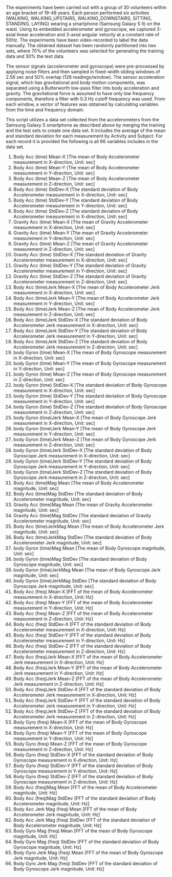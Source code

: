 The experiments have been carried out with a group of 30 volunteers within an age bracket of 19-48 years. Each person performed six activities (WALKING, WALKING_UPSTAIRS, WALKING_DOWNSTAIRS, SITTING, STANDING, LAYING) wearing a smartphone (Samsung Galaxy S II) on the waist. Using its embedded accelerometer and gyroscope, we captured 3-axial linear acceleration and 3-axial angular velocity at a constant rate of 50Hz. The experiments have been video-recorded to label the data manually. The obtained dataset has been randomly partitioned into two sets, where 70% of the volunteers was selected for generating the training data and 30% the test data. 

The sensor signals (accelerometer and gyroscope) were pre-processed by applying noise filters and then sampled in fixed-width sliding windows of 2.56 sec and 50% overlap (128 readings/window). The sensor acceleration signal, which has gravitational and body motion components, was separated using a Butterworth low-pass filter into body acceleration and gravity. The gravitational force is assumed to have only low frequency components, therefore a filter with 0.3 Hz cutoff frequency was used. From each window, a vector of features was obtained by calculating variables from the time and frequency domain.

This script utilizes a data set collected from the accelerometers from the Samsung Galaxy S smartphone as described above by merging the training and the test sets to create one data set. It includes the average of the mean and standard deviation for each measurement by Activity and Subject. For each record it is provided the following is all 66 variables includes in the data set. 

1.	Body Acc (time) Mean-X [The mean of Body Accelerometer measurement in X-direction, Unit: sec]
2.	Body Acc (time) Mean-Y [The mean of Body Accelerometer measurement in Y-direction, Unit: sec]
3.	Body Acc (time) Mean-Z [The mean of Body Accelerometer measurement in Z-direction, Unit: sec]
4.	Body Acc (time) StdDev-X [The standard deviation of Body Accelerometer measurement in X-direction, Unit: sec]
5.	Body Acc (time) StdDev-Y [The standard deviation of Body Accelerometer measurement in Y-direction, Unit: sec]
6.	Body Acc (time) StdDev-Z [The standard deviation of Body Accelerometer measurement in X-direction, Unit: sec]
7.	Gravity Acc (time) Mean-X [The mean of Gravity Accelerometer measurement in X-direction, Unit: sec]
8.	Gravity Acc (time) Mean-Y [The mean of Gravity Accelerometer measurement in Y-direction, Unit: sec]
9.	Gravity Acc (time) Mean-Z [The mean of Gravity Accelerometer measurement in Z-direction, Unit: sec]
10.	Gravity Acc (time) StdDev-X [The standard deviation of Gravity Accelerometer measurement in X-direction, Unit: sec]
11.	Gravity Acc (time) StdDev-Y [The standard deviation of Gravity Accelerometer measurement in Y-direction, Unit: sec]
12.	Gravity Acc (time) StdDev-Z [The standard deviation of Gravity Accelerometer measurement in Z-direction, Unit: sec]
13.	Body Acc (time)Jerk Mean-X [The mean of Body Accelerometer Jerk measurement in X-direction, Unit: sec]
14.	Body Acc (time)Jerk Mean-Y [The mean of Body Accelerometer Jerk measurement in Y-direction, Unit: sec]
15.	Body Acc (time)Jerk Mean-Z [The mean of Body Accelerometer Jerk measurement in Z-direction, Unit: sec]
16.	Body Acc (time)Jerk StdDev-X [The standard deviation of Body Accelerometer Jerk measurement in X-direction, Unit: sec]
17.	Body Acc (time)Jerk StdDev-Y [The standard deviation of Body Accelerometer Jerk measurement in Y-direction, Unit: sec]
18.	Body Acc (time)Jerk StdDev-Z [The standard deviation of Body Accelerometer Jerk measurement in Z-direction, Unit: sec]
19.	body Gyron (time) Mean-X [The mean of Body Gyroscope measurement in X-direction, Unit: sec]
20.	body Gyron (time) Mean-Y [The mean of Body Gyroscope measurement in Y-direction, Unit: sec]
21.	body Gyron (time) Mean-Z [The mean of Body Gyroscope measurement in Z-direction, Unit: sec]
22.	body Gyron (time) StdDev-X [The standard deviation of Body Gyroscope measurement in X-direction, Unit: sec]
23.	body Gyron (time) StdDev-Y [The standard deviation of Body Gyroscope measurement in Y-direction, Unit: sec]
24.	body Gyron (time) StdDev-Z [The standard deviation of Body Gyroscope measurement in Z-direction, Unit: sec]
25.	body Gyron (time)Jerk Mean-X [The mean of Body Gyroscope Jerk measurement in X-direction, Unit: sec]
26.	body Gyron (time)Jerk Mean-Y [The mean of Body Gyroscope Jerk measurement in Y-direction, Unit: sec]
27.	body Gyron (time)Jerk Mean-Z [The mean of Body Gyroscope Jerk measurement in Z-direction, Unit: sec]
28.	body Gyron (time)Jerk StdDev-X [The standard deviation of Body Gyroscope Jerk measurement in X-direction, Unit: sec]
29.	body Gyron (time)Jerk StdDev-Y [The standard deviation of Body Gyroscope Jerk measurement in Y-direction, Unit: sec]
30.	body Gyron (time)Jerk StdDev-Z [The standard deviation of Body Gyroscope Jerk measurement in Z-direction, Unit: sec]
31.	Body Acc (time)Mag Mean [The mean of Body Accelerometer magnitude, Unit: sec]
32.	Body Acc (time)Mag StdDev [The standard deviation of Body Accelerometer magnitude, Unit: sec]
33.	Gravity Acc (time)Mag Mean [The mean of Gravity Accelerometer magnitude, Unit: sec]
34.	Gravity Acc (time)Mag StdDev [The standard deviation of Gravity Accelerometer magnitude, Unit: sec]
35.	Body Acc (time)JerkMag Mean [The mean of Body Accelerometer Jerk magnitude, Unit: sec]
36.	Body Acc (time)JerkMag StdDev [The standard deviation of Body Accelerometer Jerk magnitude, Unit: sec]
37.	body Gyron (time)Mag Mean [The mean of Body Gyroscope magnitude, Unit: sec]
38.	body Gyron (time)Mag StdDev [The standard deviation of Body Gyroscope magnitude, Unit: sec]
39.	body Gyron (time)JerkMag Mean [The mean of Body Gyroscope Jerk magnitude, Unit: sec]
40.	body Gyron (time)JerkMag StdDev [The standard deviation of Body Gyroscope Jerk magnitude, Unit: sec]
41.	Body Acc (freq) Mean-X [FFT of the mean of Body Accelerometer measurement in X-direction, Unit: Hz]
42.	Body Acc (freq) Mean-Y [FFT of the mean of Body Accelerometer measurement in Y-direction, Unit: Hz]
43.	Body Acc (freq) Mean-Z [FFT of the mean of Body Accelerometer measurement in Z-direction, Unit: Hz]
44.	Body Acc (freq) StdDev-X [FFT of the standard deviation of Body Accelerometer measurement in X-direction, Unit: Hz]
45.	Body Acc (freq) StdDev-Y [FFT of the standard deviation of Body Accelerometer measurement in Y-direction, Unit: Hz]
46.	Body Acc (freq) StdDev-Z [FFT of the standard deviation of Body Accelerometer measurement in Z-direction, Unit: Hz]
47.	Body Acc (freq)Jerk Mean-X [FFT of the mean of Body Accelerometer Jerk measurement in X-direction, Unit: Hz]
48.	Body Acc (freq)Jerk Mean-Y [FFT of the mean of Body Accelerometer Jerk measurement in Y-direction, Unit: Hz]
49.	Body Acc (freq)Jerk Mean-Z [FFT of the mean of Body Accelerometer Jerk measurement in Z-direction, Unit: Hz]
50.	Body Acc (freq)Jerk StdDev-X [FFT of the standard deviation of Body Accelerometer Jerk measurement in X-direction, Unit: Hz]
51.	Body Acc (freq)Jerk StdDev-Y [FFT of the standard deviation of Body Accelerometer Jerk measurement in Y-direction, Unit: Hz]
52.	Body Acc (freq)Jerk StdDev-Z [FFT of the standard deviation of Body Accelerometer Jerk measurement in Z-direction, Unit: Hz]
53.	Body Gyro (freq) Mean-X [FFT of the mean of Body Gyroscope measurement in X-direction, Unit: Hz]
54.	Body Gyro (freq) Mean-Y [FFT of the mean of Body Gyroscope measurement in Y-direction, Unit: Hz]
55.	Body Gyro (freq) Mean-Z [FFT of the mean of Body Gyroscope measurement in Z-direction, Unit: Hz]
56.	Body Gyro (freq) StdDev-X [FFT of the standard deviation of Body Gyroscope measurement in X-direction, Unit: Hz]
57.	Body Gyro (freq) StdDev-Y [FFT of the standard deviation of Body Gyroscope measurement in Y-direction, Unit: Hz]
58.	Body Gyro (freq) StdDev-Z [FFT of the standard deviation of Body Gyroscope measurement in Z-direction, Unit: Hz]
59.	Body Acc (freq)Mag Mean [FFT of the mean of Body Accelerometer magnitude, Unit: Hz]
60.	Body Acc (freq)Mag StdDev [FFT of the standard deviation of Body Accelerometer magnitude, Unit: Hz]
61.	Body Acc Jerk Mag (freq) Mean [FFT of the mean of Body Accelerometer Jerk magnitude, Unit: Hz]
62.	Body Acc Jerk Mag (freq) StdDev [FFT of the standard deviation of Body Accelerometer magnitude, Unit: Hz]
63.	Body Gyro Mag (freq) Mean [FFT of the mean of Body Gyroscope magnitude, Unit: Hz]
64.	Body Gyro Mag (freq) StdDev [FFT of the standard deviation of Body Gyroscope magnitude, Unit: Hz]
65.	Body Gyro Jerk Mag (freq) Mean [FFT of the mean of Body Gyroscope Jerk magnitude, Unit: Hz]
66.	Body Gyro Jerk Mag (freq) StdDev [FFT of the standard deviation of Body Gyroscope Jerk magnitude, Unit: Hz]
